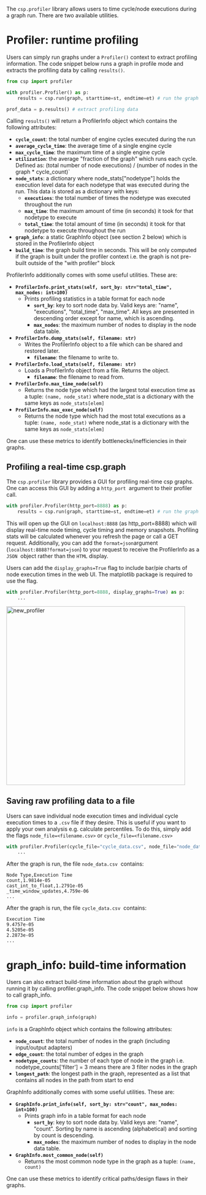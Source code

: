 The `csp.profiler` library allows users to time cycle/node executions during a graph run. There are two available utilities.

# Profiler: runtime profiling

Users can simply run graphs under a `Profiler()` context to extract profiling information.
The code snippet below runs a graph in profile mode and extracts the profiling data by calling `results()`.

```python
from csp import profiler

with profiler.Profiler() as p:
    results = csp.run(graph, starttime=st, endtime=et) # run the graph normally

prof_data = p.results() # extract profiling data
```

Calling `results()` will return a ProfilerInfo object which contains the following attributes:

- **`cycle_count`**: the total number of engine cycles executed during the run
- **`average_cycle_time`**: the average time of a single engine cycle
- **`max_cycle_time`**: the maximum time of a single engine cycle
- **`utilization`**: the average "fraction of the graph" which runs each cycle. Defined as: (total number of node executions) / (number of nodes in the graph * cycle_count)\`
- **`node_stats`**: a dictionary where node_stats\["nodetype"\] holds the execution level data for each nodetype that was executed during the run. This data is stored as a dictionary with keys:
  - **`executions`**: the total number of times the nodetype was executed throughout the run
  - **`max_time`**: the maximum amount of time (in seconds) it took for that nodetype to execute
  - **`total_time`**: the total amount of time (in seconds) it took for that nodetype to execute throughout the run
- **`graph_info`**: a static GraphInfo object (see section 2 below) which is stored in the ProfilerInfo object
- **`build_time`**: the graph build time in seconds. This will be only computed if the graph is built under the profiler context i.e. the graph is not pre-built outside of the "with profiler" block

ProfilerInfo additionally comes with some useful utilities. These are:

- **`ProfilerInfo.print_stats(self, sort_by: str="total_time", max_nodes: int=100)`**
  - Prints profiling statistics in a table format for each node
    - **`sort_by`**: key to sort node data by. Valid keys are: "name", "executions", "total_time", "max_time". All keys are presented in descending order except for name, which is ascending.
    - **`max_nodes`**: the maximum number of nodes to display in the node data table.
- **`ProfilerInfo.dump_stats(self, filename: str)`**
  - Writes the ProfilerInfo object to a file which can be shared and restored later.
    - **`filename`**: the filename to write to.
- **`ProfilerInfo.load_stats(self, filename: str)`**
  - Loads a ProfilerInfo object from a file. Returns the object.
    - **`filename`**: the filename to read from.
- **`ProfilerInfo.max_time_node(self)`**
  - Returns the node type which had the largest total execution time as a tuple: `(name, node_stat)` where node_stat is a dictionary with the same keys as `node_stats[elem]`
- **`ProfilerInfo.max_exec_node(self)`**
  - Returns the node type which had the most total executions as a tuple: `(name, node_stat)` where node_stat is a dictionary with the same keys as `node_stats[elem]`

One can use these metrics to identify bottlenecks/inefficiencies in their graphs.

## Profiling a real-time csp.graph

The `csp.profiler` library provides a GUI for profiling real-time csp graphs.
One can access this GUI by adding a `http_port`  argument to their profiler call.

```python
with profiler.Profiler(http_port=8888) as p:
    results = csp.run(graph, starttime=st, endtime=et) # run the graph normally
```

This will open up the GUI on `localhost:8888` (as http_port=8888) which will display real-time node timing, cycle timing and memory snapshots.
Profiling stats will be calculated whenever you refresh the page or call a GET request.
Additionally, you can add the `format=json`argument (`localhost:8888?format=json`) to your request to receive the ProfilerInfo as a `JSON`  object rather than the `HTML` display.

Users can add the `display_graphs=True` flag to include bar/pie charts of node execution times in the web UI.
The matplotlib package is required to use the flag.

```python
with profiler.Profiler(http_port=8888, display_graphs=True) as p:
    ...
```

<img width="466" alt="new_profiler" src="https://github.com/Point72/csp/assets/3105306/6ef692d2-16c3-4adb-ad46-a72e1017aa79">

## Saving raw profiling data to a file

Users can save individual node execution times and individual cycle execution times to a `.csv` file if they desire.
This is useful if you want to apply your own analysis e.g. calculate percentiles.
To do this, simply add the flags `node_file=<filename.csv>` or `cycle_file=<filename.csv>`

```python
with profiler.Profiler(cycle_file="cycle_data.csv", node_file="node_data.csv") as p:
    ...
```

After the graph is run, the file `node_data.csv`  contains:

```
Node Type,Execution Time
count,1.9814e-05
cast_int_to_float,1.2791e-05
_time_window_updates,4.759e-06
...
```

After the graph is run, the file `cycle_data.csv`  contains:

```
Execution Time
9.4757e-05
4.5205e-05
2.2873e-05
...
```

# graph_info: build-time information

Users can also extract build-time information about the graph without running it by calling profiler.graph_info.
The code snippet below shows how to call graph_info.

```python
from csp import profiler

info = profiler.graph_info(graph)
```

`info` is a GraphInfo object which contains the following attributes:

- **`node_count`**: the total number of nodes in the graph (including input/output adapters)
- **`edge_count`**: the total number of edges in the graph
- **`nodetype_counts`**: the number of each type of node in the graph
  i.e. nodetype_counts\['filter'\] = 3 means there are 3 filter nodes in the graph
- **`longest_path`**: the longest path in the graph, represented as a list that contains all nodes in the path from start to end

GraphInfo additionally comes with some useful utilities. These are:

- **`GraphInfo.print_info(self, sort_by: str="count", max_nodes: int=100)`**
  - Prints graph info in a table format for each node
    - **`sort_by`**: key to sort node data by. Valid keys are: "name", "count".
      Sorting by name is ascending (alphabetical) and sorting by count is descending.
    - **`max_nodes`**: the maximum number of nodes to display in the node data table.
- **`GraphInfo.most_common_node(self)`**
  - Returns the most common node type in the graph as a tuple: `(name, count)`

One can use these metrics to identify critical paths/design flaws in their graphs.
